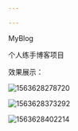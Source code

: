 ```yaml
---

---
```


MyBlog

 个人练手博客项目

效果展示：

![1563628278720](../Web/MyBlog/assets/1563628278720.png)



![1563628373292](../Web/MyBlog/assets/1563628373292.png)



![1563628402214](../Web/MyBlog/assets/1563628402214.png)


